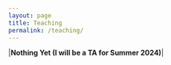 ```yaml
---
layout: page
title: Teaching
permalink: /teaching/
---
```


|**Nothing Yet (I will be a TA for Summer 2024)**|